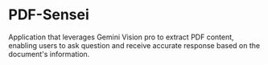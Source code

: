 # PDF-Sensei
Application that leverages Gemini Vision pro to extract PDF content, enabling users to ask question and receive accurate response based on the document's information.
